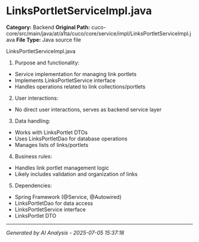 # LinksPortletServiceImpl.java

**Category:** Backend
**Original Path:** cuco-core/src/main/java/at/a1ta/cuco/core/service/impl/LinksPortletServiceImpl.java
**File Type:** Java source file

LinksPortletServiceImpl.java
1. Purpose and functionality:
- Service implementation for managing link portlets
- Implements LinksPortletService interface
- Handles operations related to link collections/portlets

2. User interactions:
- No direct user interactions, serves as backend service layer

3. Data handling:
- Works with LinksPortlet DTOs
- Uses LinksPortletDao for database operations
- Manages lists of links/portlets

4. Business rules:
- Handles link portlet management logic
- Likely includes validation and organization of links

5. Dependencies:
- Spring Framework (@Service, @Autowired)
- LinksPortletDao for data access
- LinksPortletService interface
- LinksPortlet DTO

---
*Generated by AI Analysis - 2025-07-05 15:37:18*
